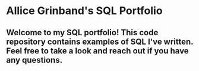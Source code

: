 # Allice Grinband's SQL Portfolio

## **Welcome to my SQL portfolio! This code repository contains examples of SQL I've written. Feel free to take a look and reach out if you have any questions.**
